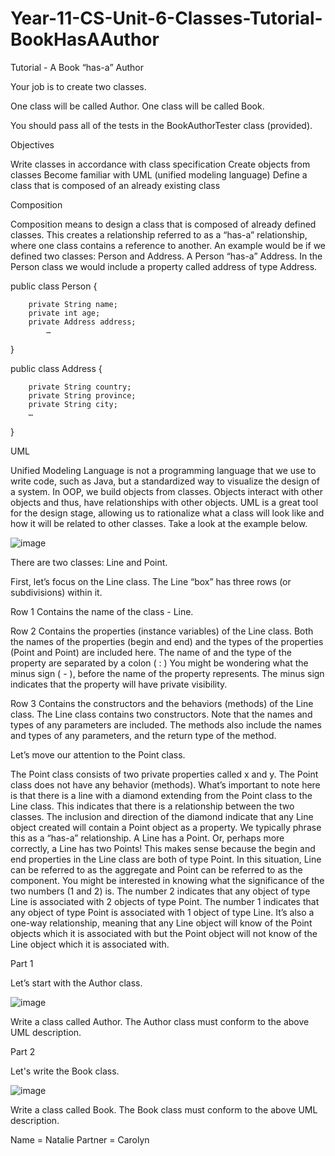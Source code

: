 # Year-11-CS-Unit-6-Classes-Tutorial-BookHasAAuthor

Tutorial - A Book “has-a” Author

Your job is to create two classes.

One class will be called Author.
One class will be called Book.

You should pass all of the tests in the BookAuthorTester class (provided).

Objectives

Write classes in accordance with class specification
Create objects from classes
Become familiar with UML (unified modeling language)
Define a class that is composed of an already existing class

Composition

Composition means to design a class that is composed of already defined classes. This creates a relationship referred to as a “has-a” relationship, where one class contains a reference to another. An example would be if we defined two classes: Person and Address. A Person “has-a” Address. In the Person class we would include a property called address of type Address.

public class Person {

        private String name;
        private int age;
        private Address address;
            …

} 

public class Address {

        private String country;
        private String province;
        private String city;
        …

}



UML

Unified Modeling Language is not a programming language that we use to write code, such as Java, but a standardized way to visualize the design of a system. In OOP, we build objects from classes. Objects interact with other objects and thus, have relationships with other objects. UML is a great tool for the design stage, allowing us to rationalize what a class will look like and how it will be related to other classes. Take a look at the example below.

![image](https://user-images.githubusercontent.com/57818506/213328428-b695ded1-6dc1-4746-b396-45f2d1d1ffcd.png)

There are two classes: Line and Point. 

First, let’s focus on the Line class.
The Line “box” has three rows (or subdivisions) within it. 

Row 1
Contains the name of the class - Line. 

Row 2
Contains the properties (instance variables) of the Line class.
Both the names of the properties (begin and end) and the types of the properties (Point and Point) are included here. 
The name of and the type of the property are separated by a colon ( : )
You might be wondering what the minus sign ( - ), before the name of the property represents. The minus sign indicates that the property will have private visibility. 

Row 3
Contains the constructors and the behaviors (methods) of the Line class.
The Line class contains two constructors. Note that the names and types of any parameters are included.
The methods also include the names and types of any parameters, and the return type of the method.

Let’s move our attention to the Point class. 

The Point class consists of two private properties called x and y. 
The Point class does not have any behavior (methods).
What’s important to note here is that there is a line with a diamond extending from the Point class to the Line class. This indicates that there is a relationship between the two classes. The inclusion and direction of the diamond indicate that any Line object created will contain a Point object as a property. We typically phrase this as a “has-a” relationship. A Line has a Point. Or, perhaps more correctly, a Line has two Points! This makes sense because the begin and end properties in the Line class are both of type Point. In this situation, Line can be referred to as the aggregate and Point can be referred to as the component.
You might be interested in knowing what the significance of the two numbers (1 and 2) is. The number 2 indicates that any object of type Line is associated with 2 objects of type Point. The number 1 indicates that any object of type Point is associated with 1 object of type Line. It’s also a one-way relationship, meaning that any Line object will know of the Point objects which it is associated with but the Point object will not know of the Line object which it is associated with. 


Part 1

Let’s start with the Author class.

![image](https://user-images.githubusercontent.com/57818506/213328519-fb7d4af4-643f-4e99-9402-66989360d50e.png)

Write a class called Author. The Author class must conform to the above UML description.

Part 2

Let's write the Book class.

![image](https://user-images.githubusercontent.com/57818506/213328594-c926aff6-1197-4629-b274-01ece0d6d90e.png)

Write a class called Book. The Book class must conform to the above UML description.

Name = Natalie
Partner = Carolyn
